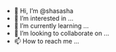 - 👋 Hi, I’m @shasasha
- 👀 I’m interested in ...
- 🌱 I’m currently learning ...
- 💞️ I’m looking to collaborate on ...
- 📫 How to reach me ...

<!---
shasasha/shasasha is a ✨ special ✨ repository because its `README.md` (this file) appears on your GitHub profile.
You can click the Preview link to take a look at your changes.
--->
